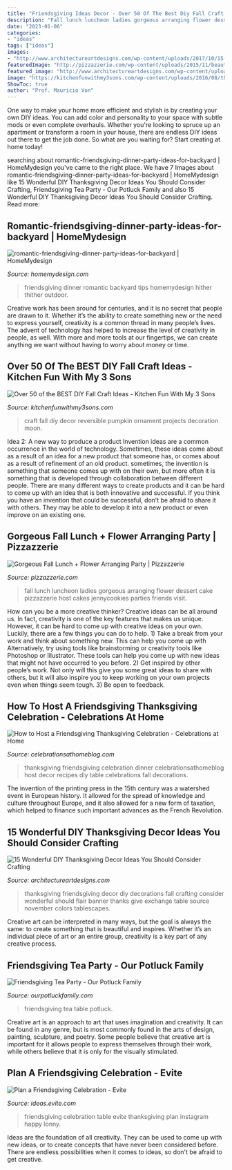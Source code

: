 ```yaml
---
title: "Friendsgiving Ideas Decor - Over 50 Of The Best Diy Fall Craft Ideas"
description: "Fall lunch luncheon ladies gorgeous arranging flower dessert cake pizzazzerie host cakes jennycookies parties friends visit"
date: "2023-01-06"
categories:
- "ideas"
tags: ["ideas"]
images:
- "http://www.architectureartdesigns.com/wp-content/uploads/2017/10/15-Wonderful-DIY-Thanksgiving-Decor-Ideas-You-Should-Consider-Crafting-15.jpg"
featuredImage: "http://pizzazzerie.com/wp-content/uploads/2015/11/beautiful-fall-cake.jpg"
featured_image: "http://www.architectureartdesigns.com/wp-content/uploads/2017/10/15-Wonderful-DIY-Thanksgiving-Decor-Ideas-You-Should-Consider-Crafting-15.jpg"
image: "https://kitchenfunwithmy3sons.com/wp-content/uploads/2016/08/the-best-diy-fall-craft-ideas-kids-home-decor-projects-39-680x875.jpg"
ShowToc: true
author: "Prof. Mauricio Von"
---
```



One way to make your home more efficient and stylish is by creating your own DIY ideas. You can add color and personality to your space with subtle mods or even complete overhauls. Whether you're looking to spruce up an apartment or transform a room in your house, there are endless DIY ideas out there to get the job done. So what are you waiting for? Start creating at home today!

	

		
searching about romantic-friendsgiving-dinner-party-ideas-for-backyard | HomeMydesign you've came to the right place. We have 7 Images about romantic-friendsgiving-dinner-party-ideas-for-backyard | HomeMydesign like 15 Wonderful DIY Thanksgiving Decor Ideas You Should Consider Crafting, Friendsgiving Tea Party - Our Potluck Family and also 15 Wonderful DIY Thanksgiving Decor Ideas You Should Consider Crafting. Read more:
		
    
## Romantic-friendsgiving-dinner-party-ideas-for-backyard | HomeMydesign

<img loading=lazy src="https://homemydesign.com/wp-content/uploads/2019/08/romantic-friendsgiving-dinner-party-ideas-for-backyard.jpg" onerror="this.onerror=null;this.src='https://tse2.mm.bing.net/th?id=OIP.Va9R5FNP7cE0PVaqM4MPQQHaLH&amp;pid=15.1';" alt="romantic-friendsgiving-dinner-party-ideas-for-backyard | HomeMydesign">

_Source: homemydesign.com_

>friendsgiving dinner romantic backyard tips homemydesign hither thither outdoor. 

	

Creative work has been around for centuries, and it is no secret that people are drawn to it. Whether it’s the ability to create something new or the need to express yourself, creativity is a common thread in many people’s lives. The advent of technology has helped to increase the level of creativity in people, as well. With more and more tools at our fingertips, we can create anything we want without having to worry about money or time.

    
## Over 50 Of The BEST DIY Fall Craft Ideas - Kitchen Fun With My 3 Sons

<img loading=lazy src="https://kitchenfunwithmy3sons.com/wp-content/uploads/2016/08/the-best-diy-fall-craft-ideas-kids-home-decor-projects-39-680x875.jpg" onerror="this.onerror=null;this.src='https://tse3.mm.bing.net/th?id=OIP.bOYk061amkOD_luWo-vTLAHaJh&amp;pid=15.1';" alt="Over 50 of the BEST DIY Fall Craft Ideas - Kitchen Fun With My 3 Sons">

_Source: kitchenfunwithmy3sons.com_

>craft fall diy decor reversible pumpkin ornament projects decoration moon. 

	

Idea 2: A new way to produce a product
Invention ideas are a common occurrence in the world of technology. Sometimes, these ideas come about as a result of an idea for a new product that someone has, or comes about as a result of refinement of an old product. sometimes, the invention is something that someone comes up with on their own, but more often it is something that is developed through collaboration between different people. There are many different ways to create products and it can be hard to come up with an idea that is both innovative and successful. If you think you have an invention that could be successful, don’t be afraid to share it with others. They may be able to develop it into a new product or even improve on an existing one.

    
## Gorgeous Fall Lunch + Flower Arranging Party | Pizzazzerie

<img loading=lazy src="http://pizzazzerie.com/wp-content/uploads/2015/11/beautiful-fall-cake.jpg" onerror="this.onerror=null;this.src='https://tse3.mm.bing.net/th?id=OIP.aP-WXzpvF5aW-g3eMY0PuwHaLH&amp;pid=15.1';" alt="Gorgeous Fall Lunch + Flower Arranging Party | Pizzazzerie">

_Source: pizzazzerie.com_

>fall lunch luncheon ladies gorgeous arranging flower dessert cake pizzazzerie host cakes jennycookies parties friends visit. 

	

How can you be a more creative thinker?
Creative ideas can be all around us. In fact, creativity is one of the key features that makes us unique. However, it can be hard to come up with creative ideas on your own. Luckily, there are a few things you can do to help. 1) Take a break from your work and think about something new. This can help you come up with Alternatively, try using tools like brainstorming or creativity tools like Photoshop or Illustrator. These tools can help you come up with new ideas that might not have occurred to you before. 2) Get inspired by other people’s work. Not only will this give you some great ideas to share with others, but it will also inspire you to keep working on your own projects even when things seem tough. 3) Be open to feedback.

    
## How To Host A Friendsgiving Thanksgiving Celebration - Celebrations At Home

<img loading=lazy src="https://celebrationsathomeblog.com/wp-content/uploads/2015/11/Friendsgiving-dinner-party.jpg" onerror="this.onerror=null;this.src='https://tse3.mm.bing.net/th?id=OIP.lXa6qF0EESFSHbvopYprtgHaK5&amp;pid=15.1';" alt="How to Host a Friendsgiving Thanksgiving Celebration - Celebrations at Home">

_Source: celebrationsathomeblog.com_

>thanksgiving friendsgiving celebration dinner celebrationsathomeblog host decor recipes diy table celebrations fall decorations. 

	

The invention of the printing press in the 15th century was a watershed event in European history. It allowed for the spread of knowledge and culture throughout Europe, and it also allowed for a new form of taxation, which helped to finance such important advances as the French Revolution.

    
## 15 Wonderful DIY Thanksgiving Decor Ideas You Should Consider Crafting

<img loading=lazy src="http://www.architectureartdesigns.com/wp-content/uploads/2017/10/15-Wonderful-DIY-Thanksgiving-Decor-Ideas-You-Should-Consider-Crafting-15.jpg" onerror="this.onerror=null;this.src='https://tse2.mm.bing.net/th?id=OIP.X4wJ_P5C1hK2L22_MO88GgDgEs&amp;pid=15.1';" alt="15 Wonderful DIY Thanksgiving Decor Ideas You Should Consider Crafting">

_Source: architectureartdesigns.com_

>thanksgiving friendsgiving decor diy decorations fall crafting consider wonderful should flair banner thanks give exchange table source november colors tablescapes. 

	

Creative art can be interpreted in many ways, but the goal is always the same: to create something that is beautiful and inspires. Whether it’s an individual piece of art or an entire group, creativity is a key part of any creative process.

    
## Friendsgiving Tea Party - Our Potluck Family

<img loading=lazy src="https://ourpotluckfamily.com/wp-content/uploads/2016/09/Friendsgiving-party-table-800x521.jpg" onerror="this.onerror=null;this.src='https://tse4.mm.bing.net/th?id=OIP.-IOEM37EnoCmgpqdC5rclwHaE0&amp;pid=15.1';" alt="Friendsgiving Tea Party - Our Potluck Family">

_Source: ourpotluckfamily.com_

>friendsgiving tea table potluck. 

	

Creative art is an approach to art that uses imagination and creativity. It can be found in any genre, but is most commonly found in the arts of design, painting, sculpture, and poetry. Some people believe that creative art is important for it allows people to express themselves through their work, while others believe that it is only for the visually stimulated.

    
## Plan A Friendsgiving Celebration - Evite

<img loading=lazy src="http://ideas.evite.com/media/Friendsgiving_Strongbow_AHP_1200.jpg" onerror="this.onerror=null;this.src='https://tse1.mm.bing.net/th?id=OIP.2GHcwaooypVWPVjGlRGhdgHaE8&amp;pid=15.1';" alt="Plan a Friendsgiving Celebration - Evite">

_Source: ideas.evite.com_

>friendsgiving celebration table evite thanksgiving plan instagram happy lonny. 

	

Ideas are the foundation of all creativity. They can be used to come up with new ideas, or to create concepts that have never been considered before. There are endless possibilities when it comes to ideas, so don't be afraid to get creative.

